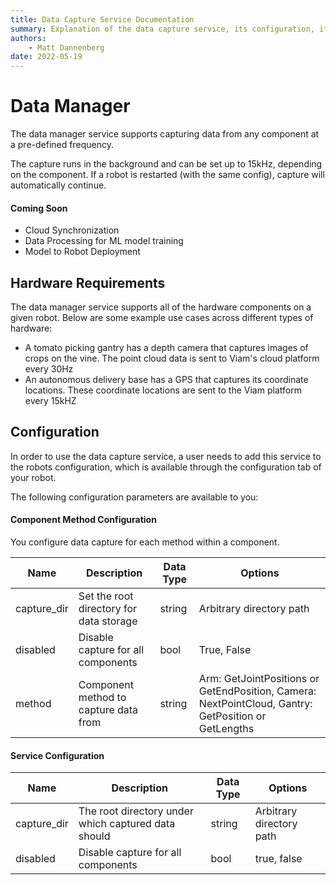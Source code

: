 ```yaml
---
title: Data Capture Service Documentation
summary: Explanation of the data capture service, its configuration, its functionality, and its interfaces.
authors:
    - Matt Dannenberg
date: 2022-05-19
---
```

# Data Manager 
The data manager service supports capturing data from any component at a pre-defined frequency.

The capture runs in the background and can be set up to 15kHz, depending on the component.
If a robot is restarted (with the same config), capture will automatically continue.

#### Coming Soon
- Cloud Synchronization
- Data Processing for ML model training
- Model to Robot Deployment


## Hardware Requirements
The data manager service supports all of the hardware components on a given robot.
Below are some example use cases across different types of hardware: 

- A tomato picking gantry has a depth camera that captures images of crops on the vine.
The point cloud data is sent to Viam's cloud platform every 30Hz
- An autonomous delivery base has a GPS that captures its coordinate locations.
These coordinate locations are sent to the Viam platform every 15kHZ

## Configuration

In order to use the data capture service, a user needs to add this service to the robots configuration, which is available through the configuration tab of your robot.

The following configuration parameters are available to you: 

#### Component Method Configuration

You configure data capture for each method within a component.

| Name          | Description               | Data Type | Options   |
| ------------- | ------------- | ------------------------- | --------- |
| capture_dir   | Set the root directory for data storage | string | Arbitrary directory path |
| disabled | Disable capture for all components | bool | True, False |
| method | Component method to capture data from | string | Arm: GetJointPositions or GetEndPosition, Camera: NextPointCloud, Gantry: GetPosition or GetLengths |


#### Service Configuration 

| Name          | Description               | Data Type | Options   |
| ------------- | ------------------------- | --------- | ----------|
| capture_dir | The root directory under which captured data should | string | Arbitrary directory path |
| disabled | Disable capture for all components | bool | true, false |




